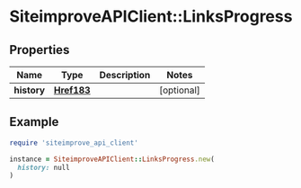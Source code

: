 # SiteimproveAPIClient::LinksProgress

## Properties

| Name | Type | Description | Notes |
| ---- | ---- | ----------- | ----- |
| **history** | [**Href183**](Href183.md) |  | [optional] |

## Example

```ruby
require 'siteimprove_api_client'

instance = SiteimproveAPIClient::LinksProgress.new(
  history: null
)
```

